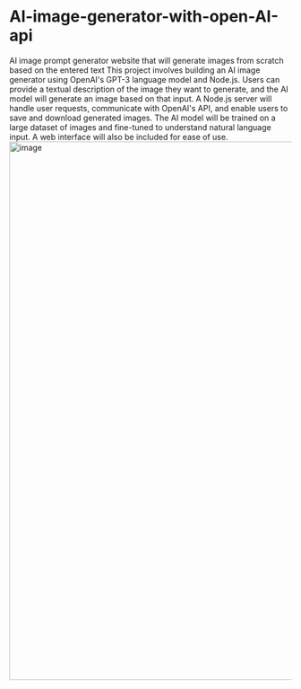 # AI-image-generator-with-open-AI-api
AI image prompt generator website that will generate images from scratch based on the entered text
This project involves building an AI image generator using OpenAI's GPT-3 language model and Node.js. Users can provide a textual description of the image they want to generate, and the AI model will generate an image based on that input. A Node.js server will handle user requests, communicate with OpenAI's API, and enable users to save and download generated images. The AI model will be trained on a large dataset of images and fine-tuned to understand natural language input. A web interface will also be included for ease of use.
<img width="959" alt="image" src="https://user-images.githubusercontent.com/72157667/231783342-c2c9fdf1-763b-42ff-839f-07d987e05101.png">
